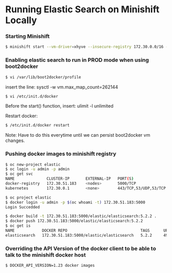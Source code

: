 # Running Elastic Search on Minishift Locally

### Starting Minishift 
```bash
$ minishift start --vm-driver=xhyve --insecure-registry 172.30.0.0/16 --insecure-registry docker-registry-default.172.16.166.138.xip.io --insecure-registry minishift --memory 6144
```

### Enabling elastic search to run in PROD mode when using boot2docker
```bash
$ vi /var/lib/boot2docker/profile
```

insert the line: 
sysctl -w vm.max_map_count=262144

```bash
$ vi /etc/init.d/docker
```

Before the start() function, insert:
ulimit -l unlimited

Restart docker:
```bash
$ /etc/init.d/docker restart
```

Note:
Have to do this everytime until we can persist boot2docker vm changes.

### Pushing docker images to minishift registry
```bash
$ oc new-project elastic
$ oc login -u admin -p admin
$ oc get svc
NAME              CLUSTER-IP       EXTERNAL-IP   PORT(S)                 AGE
docker-registry   172.30.51.183    <nodes>       5000/TCP                6h
kubernetes        172.30.0.1       <none>        443/TCP,53/UDP,53/TCP   6h

$ oc project elastic
$ docker login -u admin -p $(oc whoami -t) 172.30.51.183:5000
Login Succedded

$ docker build -t 172.30.51.183:5000/elastic/elasticsearch:5.2.2 .
$ docker push 172.30.51.183:5000/elastic/elasticsearch:5.2.2
$ oc get is
NAME            DOCKER REPO                                TAGS      UPDATED
elasticsearch   172.30.51.183:5000/elastic/elasticsearch   5.2.2     49 minutes ago
```

### Overriding the API Version of the docker client to be able to talk to the minishift docker host
```bash
$ DOCKER_API_VERSION=1.23 docker images
```
